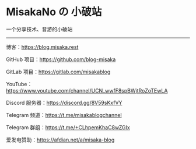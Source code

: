 # MisakaNo の 小破站

一个分享技术、音游的小破站

---

博客：https://blog.misaka.rest

GitHub 项目：https://github.com/blog-misaka

GitLab 项目：https://gitlab.com/misakablog

YouTube：https://www.youtube.com/channel/UCN_wwfF8spBWjtRoZoTEwLA

Discord 服务器：https://discord.gg/8V59sKxfVY

Telegram 频道：https://t.me/misakablogchannel

Telegram 群组：https://t.me/+CLhpemKhaC8wZGIx

爱发电赞助：https://afdian.net/a/misaka-blog
